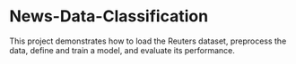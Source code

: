 # News-Data-Classification
This project demonstrates how to load the Reuters dataset, preprocess the data, define and train a model, and evaluate its performance.
